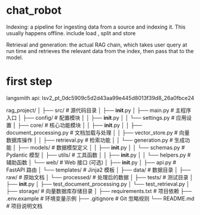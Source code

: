 # chat_robot
Indexing: a pipeline for ingesting data from a source and indexing it. This usually happens offline. include load , split and store

Retrieval and generation: the actual RAG chain, which takes user query at run time and retrieves the relevant data from the index, then pass that to the model.


# first step 

langsmith api: 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

rag_project/
│
├── src/                             # 源代码目录
│   ├── __init__.py
│   ├── main.py                      # 主程序入口
│   ├── config/                      # 配置模块
│   │   ├── __init__.py
│   │   └── settings.py              # 应用设置
│   ├── core/                        # 核心功能模块
│   │   ├── __init__.py
│   │   ├── document_processing.py   # 文档加载与处理
│   │   ├── vector_store.py          # 向量数据库操作
│   │   ├── retrieval.py             # 检索功能
│   │   └── generation.py            # 生成功能
│   ├── models/                      # 数据模型定义
│   │   ├── __init__.py
│   │   └── schemas.py               # Pydantic 模型
│   ├── utils/                       # 工具函数
│   │   ├── __init__.py
│   │   └── helpers.py               # 辅助函数
│   └── web/                         # Web 接口 (可选)
│       ├── __init__.py
│       ├── api.py                   # FastAPI 路由
│       └── templates/               # Jinja2 模板
│
├── data/                            # 数据目录
│   ├── raw/                         # 原始文档
│   └── processed/                   # 处理后的数据
│
├── tests/                           # 测试目录
│   ├── __init__.py
│   ├── test_document_processing.py
│   └── test_retrieval.py
│
├── storage/                         # 向量数据库存储目录
│
├── requirements.txt                 # 项目依赖
├── .env.example                     # 环境变量示例
├── .gitignore                      # Git 忽略规则
└── README.md                       # 项目说明文档